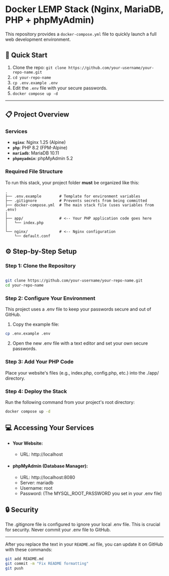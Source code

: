 # Docker LEMP Stack (Nginx, MariaDB, PHP + phpMyAdmin)

This repository provides a `docker-compose.yml` file to quickly launch a full web development environment.

## 🚀 Quick Start

1.  Clone the repo: `git clone https://github.com/your-username/your-repo-name.git`
2.  `cd your-repo-name`
3.  `cp .env.example .env`
4.  Edit the `.env` file with your secure passwords.
5.  `docker compose up -d`

---

## 📋 Project Overview

### Services

* **`nginx`**: Nginx 1.25 (Alpine)
* **`php`**: PHP 8.2 (FPM-Alpine)
* **`mariadb`**: MariaDB 10.11
* **`phpmyadmin`**: phpMyAdmin 5.2

### Required File Structure

To run this stack, your project folder **must** be organized like this:

```plaintext
.
├── .env.example        # Template for environment variables
├── .gitignore          # Prevents secrets from being committed
├── docker-compose.yml  # The main stack file (uses variables from .env)
│
├── app/                # <-- Your PHP application code goes here
│   └── index.php
│
└── nginx/              # <-- Nginx configuration
    └── default.conf
```

## ⚙️ Step-by-Step Setup
### Step 1: Clone the Repository
```Bash

git clone https://github.com/your-username/your-repo-name.git
cd your-repo-name
```
### Step 2: Configure Your Environment
This project uses a .env file to keep your passwords secure and out of GitHub.

1. Copy the example file:

```Bash
cp .env.example .env
```
2. Open the new .env file with a text editor and set your own secure passwords.

### Step 3: Add Your PHP Code
Place your website's files (e.g., index.php, config.php, etc.) into the ./app/ directory.

### Step 4: Deploy the Stack
Run the following command from your project's root directory:

```Bash
docker compose up -d
```
## 💻 Accessing Your Services
* #### Your Website:
  * URL: http://localhost
* #### phpMyAdmin (Database Manager):
  * URL: http://localhost:8080
  * Server: mariadb
  * Username: root
  * Password: (The MYSQL_ROOT_PASSWORD you set in your .env file)

## 🔒 Security
The .gitignore file is configured to ignore your local .env file. This is crucial for security. Never commit your .env file to GitHub.

---

After you replace the text in your `README.md` file, you can update it on GitHub with these commands:

```sh
git add README.md
git commit -m "Fix README formatting"
git push
```